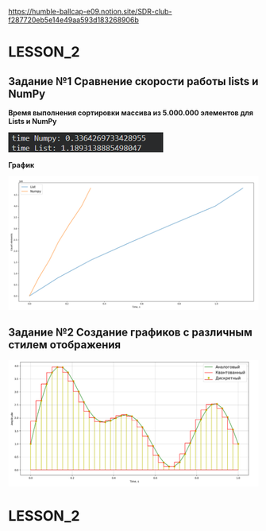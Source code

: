 https://humble-ballcap-e09.notion.site/SDR-club-f287720eb5e14e49aa593d183268906b

# LESSON_2

## Задание №1 Сравнение скорости работы lists и NumPy

**Время выполнения сортировки массива из 5.000.000 элементов для Lists и NumPy**

![](https://github.com/Ivan-PIA/Adalm-Pluto-SDR/blob/main/lesson2/photo/2023-09-26_20-43-22.png)

**График**

![Build Status](https://github.com/Ivan-PIA/Adalm-Pluto-SDR/blob/main/lesson2/photo/2023-09-26_21-37-35.png)



## Задание №2 Создание графиков с различным стилем отображения


![](https://github.com/Ivan-PIA/Adalm-Pluto-SDR/blob/main/lesson2/photo/2023-09-26_22-33-20.png)

# LESSON_2
